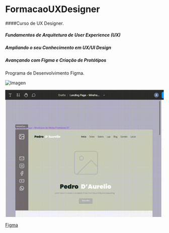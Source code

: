 # FormacaoUXDesigner
####Curso de UX Designer. 

##### Fundamentos de Arquitetura de User Experience (UX)
#####  Ampliando o seu Conhecimento em UX/UI Design  
#####  Avançando com Figma e Criação de Protótipos 

Programa de Desenvolvimento Figma.

 
![Imagen](https://github.com/PaulaSena/FormacaoUXDesigner/blob/main/LandingPage-WireframeM%C3%A9diaFidelidade02.PNG?raw=true "Imagen")



![Gif](https://github.com/PaulaSena/FormacaoUXDesigner/blob/main/Apresenta%C3%A7%C3%A3oWireframeGIFF.gif?raw=true"Imagen") 



[Figma](https://www.figma.com/file/gfFv3dGpTB1XIPl7wRZrwg/Landing-Page---Wireframe-de-M%C3%A9dia-Fidelidade-01-(GitHub)?type=design&node-id=0%3A1&mode=design&t=x7ypW8fXYbJQRimn-1 "Figma")

